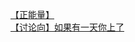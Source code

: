 [【正能量】](http://tieba.baidu.com/p/2947677338?see_lz=1&pn=)   
[【讨论向】如果有一天你上了](http://tieba.baidu.com/p/2948587692?see_lz=1&pn=)   
